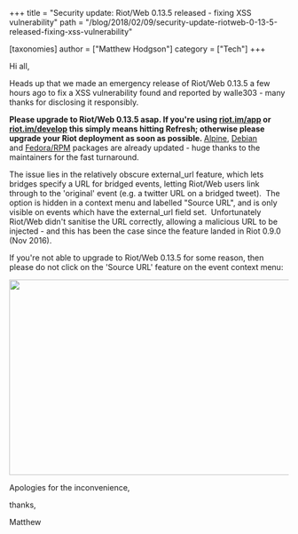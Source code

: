 +++
title = "Security update: Riot/Web 0.13.5 released - fixing XSS vulnerability"
path = "/blog/2018/02/09/security-update-riotweb-0-13-5-released-fixing-xss-vulnerability"

[taxonomies]
author = ["Matthew Hodgson"]
category = ["Tech"]
+++

Hi all,

Heads up that we made an emergency release of Riot/Web 0.13.5 a few hours ago to fix a XSS vulnerability found and reported by walle303 - many thanks for disclosing it responsibly.

<strong>Please upgrade to Riot/Web 0.13.5 asap. If you're using <a href="https://riot.im/app">riot.im/app</a> or <a href="https://riot.im/develop">riot.im/develop</a> this simply means hitting Refresh; otherwise please upgrade your Riot deployment as soon as possible. </strong><a href="https://pkgs.alpinelinux.org/packages?name=riot-web&amp;branch=edge">Alpine</a>, <a href="https://riot.im/desktop">Debian</a> and <a href="https://github.com/taw00/riot-rpm">Fedora/RPM</a> packages are already updated - huge thanks to the maintainers for the fast turnaround.

The issue lies in the relatively obscure external_url feature, which lets bridges specify a URL for bridged events, letting Riot/Web users link through to the 'original' event (e.g. a twitter URL on a bridged tweet).  The option is hidden in a context menu and labelled "Source URL", and is only visible on events which have the external_url field set.  Unfortunately Riot/Web didn't sanitise the URL correctly, allowing a malicious URL to be injected - and this has been the case since the feature landed in Riot 0.9.0 (Nov 2016).

If you're not able to upgrade to Riot/Web 0.13.5 for some reason, then please do not click on the 'Source URL' feature on the event context menu:

<a href="/blog/wp-content/uploads/2018/02/xss.png"><img class="aligncenter size-large wp-image-3001" src="/blog/wp-content/uploads/2018/02/xss-1024x352.png" alt="" width="1024" height="352" /></a>

Apologies for the inconvenience,

thanks,

Matthew
